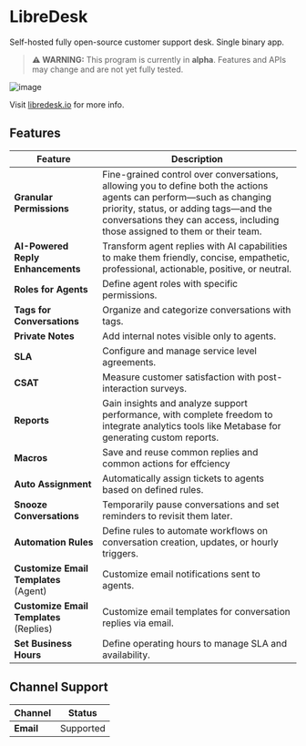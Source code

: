 # LibreDesk

Self-hosted fully open-source customer support desk. Single binary app.

> **⚠️ WARNING:** This program is currently in **alpha**. Features and APIs may change and are not yet fully tested.



![image](https://github.com/user-attachments/assets/161c2ae8-980d-47f6-a21e-94b853a00f95)

Visit [libredesk.io](https://libredesk.io) for more info.


## Features

| Feature                                    | Description                                                                                  |
|--------------------------------------------|----------------------------------------------------------------------------------------------|
| **Granular Permissions**                   |Fine-grained control over conversations, allowing you to define both the actions agents can perform—such as changing priority, status, or adding tags—and the conversations they can access, including those assigned to them or their team.           |
| **AI-Powered Reply Enhancements**          | Transform agent replies with AI capabilities to make them friendly, concise, empathetic, professional, actionable, positive, or neutral. |
| **Roles for Agents**                       | Define agent roles with specific permissions.                                                |
| **Tags for Conversations**                 | Organize and categorize conversations with tags.                                             |
| **Private Notes**                          | Add internal notes visible only to agents.                                                   |
| **SLA**                                    | Configure and manage service level agreements.                                               |
| **CSAT**                                   | Measure customer satisfaction with post-interaction surveys.                                 |
| **Reports**                                | Gain insights and analyze support performance, with complete freedom to integrate analytics tools like Metabase for generating custom reports. |
| **Macros**                       | Save and reuse common replies and common actions for effciency                                             |
| **Auto Assignment**                        | Automatically assign tickets to agents based on defined rules.                               |
| **Snooze Conversations**                   | Temporarily pause conversations and set reminders to revisit them later.                     |
| **Automation Rules**                       | Define rules to automate workflows on conversation creation, updates, or hourly triggers.    |
| **Customize Email Templates** (Agent)      | Customize email notifications sent to agents.                                                |
| **Customize Email Templates** (Replies)    | Customize email templates for conversation replies via email.                                |
| **Set Business Hours**                     | Define operating hours to manage SLA and availability.                                       |

## Channel Support

| Channel   | Status     |
|-----------|------------|
| **Email** | Supported  |
